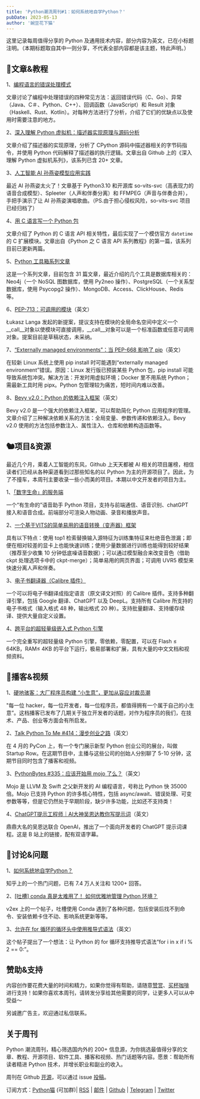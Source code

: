 ```yaml
---
title: 'Python潮流周刊#1：如何系统地自学Python？'
pubDate: 2023-05-13
author: '豌豆花下猫'
---
```


这里记录每周值得分享的 Python 及通用技术内容，部分内容为英文，已在小标题注明。（本期标题取自其中一则分享，不代表全部内容都是该主题，特此声明。）

## 🦄文章&教程

1、[编程语言的错误处理模式](https://pythoncat.top/posts/2023-05-08-error)

文章讨论了编程中处理错误的四种常见方法：返回错误代码（C、Go）、异常（Java、C＃、Python、C++）、回调函数（JavaScript）和 Result 对象（Haskell、Rust、Kotlin）。对每种方法进行了分析，介绍了它们的优缺点以及使用时需要注意的地方。

2、[深入理解 Python 虚拟机：描述器实现原理与源码分析](https://github.com/Chang-LeHung/dive-into-cpython/blob/master/obsy/03decriptor.md)

文章介绍了描述器的实现原理，分析了 CPython 源码中描述器相关的字节码指令，并使用 Python 代码解释了描述器的执行逻辑。文章出自 Github 上的《深入理解 Python 虚拟机系列》，该系列已含 20+ 文章。

3、[人工智能 AI 孙燕姿模型应用实践](https://v3u.cn/a_id_310)

最近 AI 孙燕姿太火了！文章基于 Python3.10 和开源库 so-vits-svc（高表现力的语音合成模型）、Spleeter（人声和伴奏分离）和 FFMPEG（声音与伴奏合并），手把手演示了让 AI 孙燕姿演唱歌曲。（PS.由于担心侵权风险，so-vits-svc 项目已经归档了）

4、[用 C 语言写一个 Python 包](https://juejin.cn/post/7229485914219642941)

文章介绍了 Python 的 C 语言 API 相关特性，最后实现了一个模仿官方 `datetime` 的 C 扩展模块。文章出自《Python 之 C 语言 API 系列教程》的第一篇，该系列目前已更新两篇。

5、[Python 工具箱系列文章](https://www.cnblogs.com/shanxihualu/p/17391082.html)

这是一个系列文章，目前包含 31 篇文章，最近介绍的几个工具是数据库相关的：Neo4j（一个 NoSQL 图数据库，使用 Py2neo 操作）、PostgreSQL（一个关系型数据库，使用 Psycopg2 操作）、MongoDB、Access、ClickHouse、Redis 等。

6、[PEP-713：可调用的模块](https://peps.python.org/pep-0713)（英文）

Łukasz Langa 发起的新提案，提议支持在模块的全局命名空间中定义一个\_\_call\_\_对象以使模块可直接调用，\_\_call\_\_对象可以是一个标准函数或任意可调用对象。提案目前是草稿状态，未采纳。

7、[“Externally managed environments”：当 PEP-668 影响了 pip](https://pythonspeed.com/articles/externally-managed-environment-pep-668)（英文）

在较新 Linux 系统上使用 pip install 时可能遇到“externally managed environment”错误。原因：Linux 发行版已预装某些 Python 包，pip install 可能导致系统包冲突。解决方法：开发时用虚拟环境；Docker 里不用系统 Python；需最新工具时用 pipx。Python 包管理较为痛苦，短时间内难以改善。

8、[Bevy v2.0：Python 的依赖注入框架](https://blog.zech.codes/bevy-v2)（英文）

Bevy v2.0 是一个强大的依赖注入框架，可以帮助简化 Python 应用程序的管理。文章介绍了三种解决依赖关系的方法：全局变量、参数传递和依赖注入。Bevy v2.0 使用的方法包括参数注入、属性注入、仓库和依赖构造函数等。

## 🐿️项目&资源

最近几个月，乘着人工智能的东风，Github 上天天都被 AI 相关的项目屠榜，相信读者们已经从各种渠道看到过那些知名的以 Python 为主的开源项目了。因此，为了不撞车，本周刊主要收录一些小而美的项目。本期以中文开发者的项目为主。

1、[「数字生命」的服务端](https://github.com/zixiiu/Digital_Life_Server)

一个“有生命的”语音助手 Python 项目，支持与前端通信、语音识别、chatGPT 接入和语音合成。前端部分可渲染人物动画、录音和播放声音。

2、[一个基于VITS的简单易用的语音转换（变声器）框架](https://github.com/RVC-Project/Retrieval-based-Voice-Conversion-WebUI)

具有以下特点：使用 top1 检索替换输入源特征为训练集特征来杜绝音色泄漏；即便在相对较差的显卡上也能快速训练；使用少量数据进行训练也能得到较好结果（推荐至少收集 10 分钟低底噪语音数据）；可以通过模型融合来改变音色（借助 ckpt 处理选项卡中的 ckpt-merge）；简单易用的网页界面；可调用 UVR5 模型来快速分离人声和伴奏。

3、[电子书翻译器（Calibre 插件）](https://github.com/bookfere/Ebook-Translator-Calibre-Plugin)

一个可以将电子书翻译成指定语言（原文译文对照）的 Calibre 插件。支持多种翻译引擎，包括 Google 翻译、ChatGPT 以及 DeepL。支持所有 Calibre 所支持的电子书格式（输入格式 48 种，输出格式 20 种）。支持批量翻译、支持缓存续译、提供大量自定义设置。

4、[跨平台的超轻量级嵌入式 Python 引擎](https://github.com/pikasTech/PikaPython/blob/master/README_zh.md)

一个完全重写的超轻量级 Python 引擎，零依赖，零配置，可以在 Flash ≤ 64KB，RAM≤ 4KB 的平台下运行，极易部署和扩展，具有大量的中文文档和视频资料。

## 🐢播客&视频

1、[硬地骇客：大厂程序员构建 “小生意”，更加从容应对裁员潮](https://www.xiaoyuzhoufm.com/episode/6446499294d78eb3f74a01d8)

"每一位 hacker，每一位开发者，每一位程序员，都值得拥有一个属于自己的小生意”。这档播客已发布了几期关于独立开发者的话题，对作为程序员的我们，在技术、产品、创业等方面会有所启发。

2、[Talk Python To Me #414：漫步创业之路](https://talkpython.fm/episodes/show/414/a-stroll-down-startup-lane)（英文）

在 4 月的 PyCon 上，有一个专门展示新型 Python 创业公司的展台，叫做 Startup Row。在这期节目中，主播与这些公司的创始人分别聊了 5-10 分钟，这期节目同时包含了播客和视频。

3、[PythonBytes #335：应该开始用 mojo 了么？](https://pythonbytes.fm/episodes/show/335/should-you-get-your-mojo-on)（英文）

Mojo 是 LLVM 及 Swift 之父新开发的 AI 编程语言，号称比 Python 快 35000 倍。Mojo 已支持 Python 的许多核心特性，包括 async/await、错误处理、可变参数等等，但是它仍然处于早期阶段，缺少许多功能，比如还不支持类！

4、[ChatGPT提示工程师｜AI大神吴恩达教你写提示词](https://www.bilibili.com/video/BV14M4y147yH)（英文）

鼎鼎大名的吴恩达联合 OpenAI，推出了一个面向开发者的 ChatGPT 提示词课程。这是 B 站上的链接，配有双语字幕。

## 🥂讨论&问题

1、[如何系统地自学Python？](https://www.zhihu.com/question/29138020)

知乎上的一个热门问题，已有 7.4 万人关注和 1200+ 回答。

2、[[吐槽] conda 真是太难用了！ 如何优雅地管理 Python 环境？](https://www.v2ex.com/t/938669#reply88)

v2ex 上的一个帖子，吐槽使用 Conda 遇到了各种问题，包括安装后找不到命令、安装依赖卡住不动、影响系统更新等等。

3、[允许在 for 循环的循环头中使用推导式语法](https://discuss.python.org/t/allow-comprehension-syntax-in-loop-header-of-for-loop/25864)（英文）

这个帖子提出了一个想法：让 Python 的 for 循环支持推导式语法“for i in x if i % 2 == 0:”。

## 赞助&支持

内容创作要花费大量的时间和精力，如果你觉得有帮助，请随意[赞赏](https://img.pythoncat.top/wechat_code.png)、[买杯咖啡](https://www.buymeacoffee.com/pythoncat) 进行支持！如果你喜欢本周刊，请转发分享给其他需要的同学，让更多人可以从中受益～

另诚邀广告主，欢迎通过私信联系。

## 关于周刊

Python 潮流周刊，精心筛选国内外的 200+ 信息源，为你挑选最值得分享的文章、教程、开源项目、软件工具、播客和视频、热门话题等内容。愿景：帮助所有读者精进 Python 技术，并增长职业和副业的收入。

周刊在 Github [开源](https://github.com/chinesehuazhou/python-weekly)，可以通过 issue [投稿](https://github.com/chinesehuazhou/python-weekly/issues/new)。

订阅方式：[Python猫](https://img.pythoncat.top/python_cat.jpg) (可加群)| [RSS](https://pythoncat.top/rss.xml) | [邮件](https://pythoncat.substack.com) | [Github](https://github.com/chinesehuazhou/python-weekly) | [Telegram](https://t.me/pythontrendingweekly) | [Twitter](https://twitter.com/chinesehuazhou)
